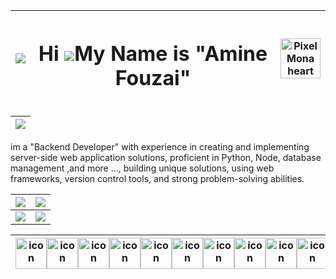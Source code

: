 <!-- ## 👀 Views Counter

  

<p float="left">



<img src="http://profile-counter.glitch.me/MedAmineFouzai/count.svg" />

<img src="https://github.githubassets.com/images/mona-loading-dark.gif" alt="Pixel Mona heart" width="64" height="64">

  
  

-->



|![](https://github.githubassets.com/images/modules/site/sponsors/pixel-mona-heart.gif?width=64)| <h1>Hi ![](https://user-images.githubusercontent.com/18350557/176309783-0785949b-9127-417c-8b55-ab5a4333674e.gif)My Name is "Amine Fouzai" </h1>|<img src="https://github.githubassets.com/images/mona-loading-dark.gif" alt="Pixel Mona heart" width="64" height="64"> |
|--|--|--|

|![](http://github-profile-summary-cards.vercel.app/api/cards/profile-details?username=MedAmineFouzai&theme=dark)|
|--|
im a "Backend Developer" with experience in creating and implementing server-side web application solutions, proficient in Python, Node, database management ,and more ..., building unique solutions, using web frameworks, version control tools, and strong problem-solving abilities.

|![](http://github-profile-summary-cards.vercel.app/api/cards/repos-per-language?username=MedAmineFouzai&theme=dark)| ![](http://github-profile-summary-cards.vercel.app/api/cards/most-commit-language?username=MedAmineFouzai&theme=dark)|
|--|--|
|![](http://github-profile-summary-cards.vercel.app/api/cards/stats?username=MedAmineFouzai&theme=dark)| ![](http://github-profile-summary-cards.vercel.app/api/cards/productive-time?username=MedAmineFouzai&theme=dark&utcOffset=8) |

  


| <div style="display: flex; align-items: flex-start;"><img src="https://techstack-generator.vercel.app/react-icon.svg" alt="icon" width="50" height="50" /><img src="https://techstack-generator.vercel.app/ts-icon.svg" alt="icon" width="50" height="50" /><img src="https://techstack-generator.vercel.app/js-icon.svg" alt="icon" width="50" height="50" /><img src="https://techstack-generator.vercel.app/django-icon.svg" alt="icon" width="50" height="50" /><img src="https://techstack-generator.vercel.app/python-icon.svg" alt="icon" width="50" height="50" /><img src="https://techstack-generator.vercel.app/restapi-icon.svg" alt="icon" width="50" height="50" /><img src="https://techstack-generator.vercel.app/graphql-icon.svg" alt="icon" width="50" height="50" /><img src="https://techstack-generator.vercel.app/java-icon.svg" alt="icon" width="50" height="50" /><img src="https://techstack-generator.vercel.app/mysql-icon.svg" alt="icon" width="50" height="50" /><img src="https://techstack-generator.vercel.app/nginx-icon.svg" alt="icon" width="50" height="50" /><img src="https://techstack-generator.vercel.app/kubernetes-icon.svg" alt="icon" width="50" height="50" /><img src="https://techstack-generator.vercel.app/docker-icon.svg" alt="icon" width="50" height="50" /><img src="https://techstack-generator.vercel.app/eslint-icon.svg" alt="icon" width="50" height="50" /></div> |
|--|




  

